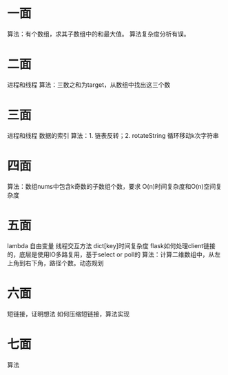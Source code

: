 # 一面
算法：有个数组，求其子数组中的和最大值。
算法复杂度分析有误。

# 二面
进程和线程
算法：三数之和为target，从数组中找出这三个数

# 三面
进程和线程
数据的索引
算法：1. 链表反转；2. rotateString 循环移动k次字符串

# 四面
算法：数组nums中包含k奇数的子数组个数，要求 O(n)时间复杂度和O(n)空间复杂度

# 五面
lambda
自由变量
线程交互方法
dict[key]时间复杂度
flask如何处理client链接的，底层是使用IO多路复用，基于select or poll的
算法：计算二维数组中，从左上角到右下角，路径个数。动态规划

# 六面
短链接，证明想法
如何压缩短链接，算法实现

# 七面
算法
<!--stackedit_data:
eyJoaXN0b3J5IjpbLTE0NDIzNjA4NCwxMjIwMDM4NTI1XX0=
-->